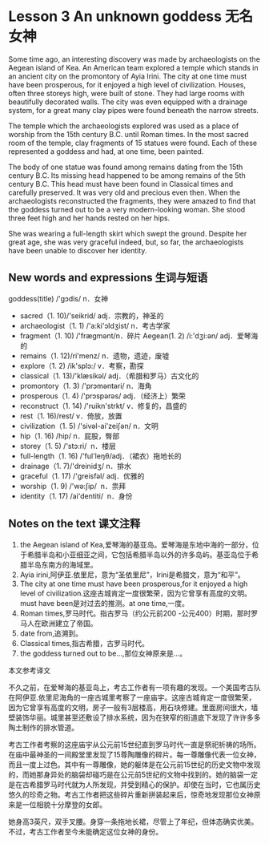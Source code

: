 # Lesson 3 An unknown goddess 无名女神
Some time ago, an interesting discovery was made by archaeologists on the Aegean island of Kea. An American team explored a temple which stands in an ancient city on the promontory of Ayia Irini. The city at one time must have been prosperous, for it enjoyed a high level of civilization. Houses, often three storeys high, were built of stone. They had large rooms with beautifully decorated walls. The city was even equipped with a drainage system, for a great many clay pipes were found beneath the narrow streets.

The temple which the archaeologists explored was used as a place of worship from the 15th century B.C. until Roman times. In the most sacred room of the temple, clay fragments of 15 statues were found. Each of these represented a goddess and had, at one time, been painted.

The body of one statue was found among remains dating from the 15th century B.C. Its missing head happened to be among remains of the 5th century B.C. This head must have been found in Classical times and carefully preserved. It was very old and precious even then. When the archaeologists reconstructed the fragments, they were amazed to find that the goddess turned out to be a very modern-looking woman. She stood three feet high and her hands rested on her hips.

She was wearing a full-length skirt which swept the ground. Despite her great age, she was very graceful indeed, but, so far, the archaeologists have been unable to discover her identity.

## New words and expressions 生词与短语
	
goddess(title) /'gɔdis/ n．女神
* sacred（1. 10)/'seikrid/ adj．宗教的，神圣的
* archaeologist（1. 1) /'a:ki'ɔldʒist/ n．考古学家
* fragment（1. 10) /'frægmənt/n．碎片
Aegean(1. 2) /i:'dʒi:ən/ adj．爱琴海的
* remains（1. 12)/ri'menz/ n．遗物，遗迹，废墟
* explore（1. 2) /ik'splɔ:/ v．考察，勘探
* classical（1. 13)/'klæsikəl/ adj．（希腊和罗马）古文化的
* promontory（1. 3) /'prɔməntəri/ n．海角
* prosperous（1. 4) /'prɔspərəs/ adj．（经济上）繁荣
* reconstruct（1. 14) /'ruikn'strkt/ v．修复的，昌盛的
* rest（1. 16)/rest/ v．倚放，放置
* civilization（1. 5) /'sivəl-ai'zeiʃən/ n．文明
* hip（1. 16) /hip/ n．屁股，臀部
* storey（1. 5) /'stɔ:ri/  n．楼层
* full-length（1. 16) /'ful'leŋθ/adj．（裙衣）拖地长的
* drainage（1. 7)/'dreinidʒ/ n．排水
* graceful（1. 17) /'greisfəl/ adj．优雅的
* worship（1. 9) /'wə:ʃip/  n．祟拜
* identity（1. 17) /ai'dentiti/  n．身份

## Notes on the text 课文注释

1. the Aegean island of Kea,爱琴海的基亚岛。爱琴海是东地中海的一部分，位于希腊半岛和小亚细亚之间，它包括希腊半岛以外的许多岛屿。基亚岛位于希腊半岛东南方的海域里。
2. Ayia irini,阿伊亚.依里尼，意为“圣依里尼”，Irini是希腊文，意为“和平”。
3. The city at one time must have been prosperous,for it enjoyed a high level of civilization.这座古城肯定一度很繁荣，因为它曾享有高度的文明。must have been是对过去的推测。at one time,一度。
4. Roman times,罗马时代。指古罗马（约公元前200 -公元400）时期，那时罗马人在欧洲建立了帝国。
5. date from,追溯到。
6. Classical times,指古希腊，古罗马时代。
7. the goddess turned out to be...,那位女神原来是...。

本文参考译文

不久之前，在爱琴海的基亚岛上，考古工作者有一项有趣的发现。一个美国考古队在阿伊亚.依里尼海角的一座古城里考察了一座庙宇。这座古城肯定一度很繁荣，因为它曾享有高度的文明，房子一般有3层楼高，用石块修建。里面房间很大，墙壁装饰华丽。城里甚至还敷设了排水系统，因为在狭窄的街道底下发现了许许多多陶土制作的排水管道。

考古工作者考察的这座庙宇从公元前15世纪直到罗马时代一直是祭祀祈祷的场所。在庙中最神圣的一间殿堂里发现了15尊陶雕像的碎片。每一尊雕像代表一位女神，而且一度上过色。其中有一尊雕像，她的躯体是在公元前15世纪的历史文物中发现的，而她那身异处的脑袋却碰巧是在公元前5世纪的文物中找到的。她的脑袋一定是在古希腊罗马时代就为人所发现，并受到精心的保护。却使在当时，它也属历史悠久的珍奇之物。考古工作者把这些碎片重新拼装起来后，惊奇地发现那位女神原来是一位相貌十分摩登的女郎。

她身高3英尺，双手叉腰。身穿一条拖地长裙，尽管上了年纪，但体态确实优美。不过，考古工作者至今未能确定这位女神的身份。
